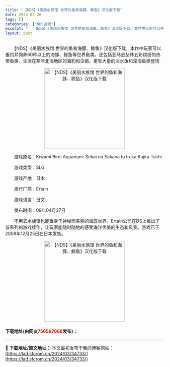 ```yaml
---
title: "【NDS】《美丽水族馆 世界的鱼和海豚、鲸鱼》汉化版下载"
date: 2024-03-26
tags: []
categories: ["NDS游戏"]
excerpt: "　　【NDS】《美丽水族馆 世界的鱼和海豚、鲸鱼》汉化版下载，本作中玩家可以垂钓并饲养60种以上的海豚、鲸鱼等世界鱼类。还包括亚马逊丛林五彩缤纷的热带鱼类、生活在寒冷北海地区的海豹和企鹅，更有大量的淡水鱼和深海鱼类登场 　　游戏原名：Kiwami Birei Aquarium: Sekai no S&hellip;"
layout: post
---
```


 <p>　　【NDS】《美丽水族馆 世界的鱼和海豚、鲸鱼》汉化版下载，本作中玩家可以垂钓并饲养60种以上的海豚、鲸鱼等世界鱼类。还包括亚马逊丛林五彩缤纷的热带鱼类、生活在寒冷北海地区的海豹和企鹅，更有大量的淡水鱼和深海鱼类登场</p> <p align="center"><img align="" border="0" src="https://lad.sfcrom.cn/wp-content/uploads/2024/03/20240326_66022c243251e.jpg" width="256" alt="【NDS】《美丽水族馆 世界的鱼和海豚、鲸鱼》汉化版下载" /></p> <p>　　游戏原名：Kiwami Birei Aquarium: Sekai no Sakana to Iruka Kujira Tachi</p> <p>　　游戏类型：SLG</p> <p>　　游戏产地：日本</p> <p>　　发行厂商：Ertain</p> <p>　　游戏语言：日文</p> <p>　　发布时间：09年04月27日</p> <p>　　不用去水族馆也能置身于神秘而美丽的海底世界，Ertain公司在DS上推出了该系列的游戏续作，让玩家能随时随地的感受海洋优美的生态和风景。游戏已于2008年12月25日在日本发售。</p> <p align="center"><img align="" border="0" src="https://lad.sfcrom.cn/wp-content/uploads/2024/03/20240326_66022c249281c.jpg" width="256" alt="【NDS】《美丽水族馆 世界的鱼和海豚、鲸鱼》汉化版下载" /></p> <p><h4>下载地址(由网友<font color="red">756567068</font>发布)：</h4></p> 

---
📖 **下载地址/原文地址：** 本文最初发布于我的博客网站：[https://lad.sfcrom.cn/2024/03/34733/](https://lad.sfcrom.cn/2024/03/34733/)
